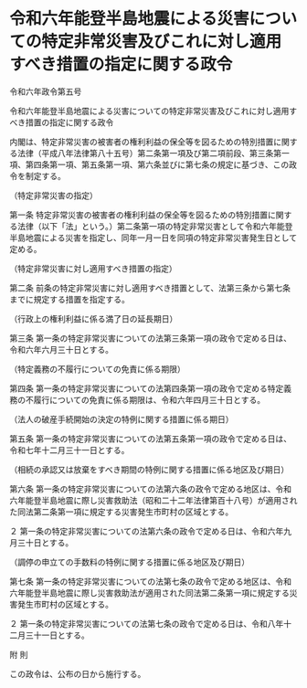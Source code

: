 # 令和六年能登半島地震による災害についての特定非常災害及びこれに対し適用すべき措置の指定に関する政令

令和六年政令第五号

令和六年能登半島地震による災害についての特定非常災害及びこれに対し適用すべき措置の指定に関する政令

内閣は、特定非常災害の被害者の権利利益の保全等を図るための特別措置に関する法律（平成八年法律第八十五号）第二条第一項及び第二項前段、第三条第一項、第四条第一項、第五条第一項、第六条並びに第七条の規定に基づき、この政令を制定する。

（特定非常災害の指定）

第一条 特定非常災害の被害者の権利利益の保全等を図るための特別措置に関する法律（以下「法」という。）第二条第一項の特定非常災害として令和六年能登半島地震による災害を指定し、同年一月一日を同項の特定非常災害発生日として定める。

（特定非常災害に対し適用すべき措置の指定）

第二条 前条の特定非常災害に対し適用すべき措置として、法第三条から第七条までに規定する措置を指定する。

（行政上の権利利益に係る満了日の延長期日）

第三条 第一条の特定非常災害についての法第三条第一項の政令で定める日は、令和六年六月三十日とする。

（特定義務の不履行についての免責に係る期限）

第四条 第一条の特定非常災害についての法第四条第一項の政令で定める特定義務の不履行についての免責に係る期限は、令和六年四月三十日とする。

（法人の破産手続開始の決定の特例に関する措置に係る期日）

第五条 第一条の特定非常災害についての法第五条第一項の政令で定める日は、令和七年十二月三十一日とする。

（相続の承認又は放棄をすべき期間の特例に関する措置に係る地区及び期日）

第六条 第一条の特定非常災害についての法第六条の政令で定める地区は、令和六年能登半島地震に際し災害救助法（昭和二十二年法律第百十八号）が適用された同法第二条第一項に規定する災害発生市町村の区域とする。

２ 第一条の特定非常災害についての法第六条の政令で定める日は、令和六年九月三十日とする。

（調停の申立ての手数料の特例に関する措置に係る地区及び期日）

第七条 第一条の特定非常災害についての法第七条の政令で定める地区は、令和六年能登半島地震に際し災害救助法が適用された同法第二条第一項に規定する災害発生市町村の区域とする。

２ 第一条の特定非常災害についての法第七条の政令で定める日は、令和八年十二月三十一日とする。

附 則

この政令は、公布の日から施行する。
